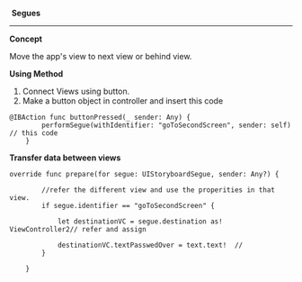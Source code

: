 ​											  **Segues**

------



**Concept**

Move the app's view to next view or behind view.

**Using Method**

1. Connect Views using button.
2. Make a button object in controller and insert this code

```
@IBAction func buttonPressed(_ sender: Any) {
        performSegue(withIdentifier: "goToSecondScreen", sender: self) // this code
    }
```

**Transfer data between views**

```
override func prepare(for segue: UIStoryboardSegue, sender: Any?) {

		//refer the different view and use the properities in that view.
        if segue.identifier == "goToSecondScreen" {
            
            let destinationVC = segue.destination as! ViewController2// refer and assign
            
            destinationVC.textPasswedOver = text.text!  //
        }
        
    }
```

